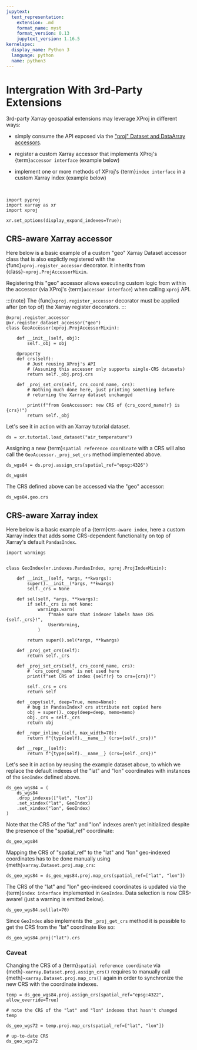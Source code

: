 ```yaml
---
jupytext:
  text_representation:
    extension: .md
    format_name: myst
    format_version: 0.13
    jupytext_version: 1.16.5
kernelspec:
  display_name: Python 3
  language: python
  name: python3
---
```


# Intergration With 3rd-Party Extensions

3rd-party Xarray geospatial extensions may leverage XProj in different ways:

- simply consume the API exposed via the ["proj" Dataset and DataArray
  accessors](proj_accessors).

- register a custom Xarray accessor that implements XProj's {term}`accessor
  interface` (example below)

- implement one or more methods of XProj's {term}`index interface` in a custom
  Xarray index (example below)

<br>

```{code-cell} ipython3
import pyproj
import xarray as xr
import xproj

xr.set_options(display_expand_indexes=True);
```

## CRS-aware Xarray accessor

Here below is a basic example of a custom "geo" Xarray Dataset accessor class
that is also explictly registered with the {func}`xproj.register_accessor`
decorator. It inherits from {class}`~xproj.ProjAccessorMixin`.

Registering this "geo" accessor allows executing custom logic from within the
accessor (via XProj's {term}`accessor interface`) when calling `xproj` API.

:::{note}
The {func}`xproj.register_accessor` decorator must be applied after (on top of)
the Xarray register decorators.
:::


```{code-cell} ipython3
@xproj.register_accessor
@xr.register_dataset_accessor("geo")
class GeoAccessor(xproj.ProjAccessorMixin):

    def __init__(self, obj):
        self._obj = obj

    @property
    def crs(self):
        # Just reusing XProj's API
        # (Assuming this accessor only supports single-CRS datasets)
        return self._obj.proj.crs

    def _proj_set_crs(self, crs_coord_name, crs):
        # Nothing much done here, just printing something before
        # returning the Xarray dataset unchanged

        print(f"from GeoAccessor: new CRS of {crs_coord_name!r} is {crs}!")
        return self._obj
```

Let's see it in action with an Xarray tutorial dataset.

```{code-cell} ipython3
ds = xr.tutorial.load_dataset("air_temperature")
```

Assigning a new {term}`spatial reference coordinate` with a CRS will also call
the ``GeoAccessor._proj_set_crs`` method implemented above.

```{code-cell} ipython3
ds_wgs84 = ds.proj.assign_crs(spatial_ref="epsg:4326")
```

```{code-cell} ipython3
ds_wgs84
```

The CRS defined above can be accessed via the "geo" accessor:

```{code-cell} ipython3
ds_wgs84.geo.crs
```

## CRS-aware Xarray index

Here below is a basic example of a {term}`CRS-aware index`, here a custom Xarray
index that adds some CRS-dependent functionality on top of Xarray's default
`PandasIndex`.

```{code-cell} ipython3
import warnings


class GeoIndex(xr.indexes.PandasIndex, xproj.ProjIndexMixin):

    def __init__(self, *args, **kwargs):
        super().__init__(*args, **kwargs)
        self._crs = None

    def sel(self, *args, **kwargs):
        if self._crs is not None:
            warnings.warn(
                f"make sure that indexer labels have CRS {self._crs}!",
                UserWarning,
            )

        return super().sel(*args, **kwargs)

    def _proj_get_crs(self):
        return self._crs

    def _proj_set_crs(self, crs_coord_name, crs):
        # `crs_coord_name` is not used here
        print(f"set CRS of index {self!r} to crs={crs}!")

        self._crs = crs
        return self

    def _copy(self, deep=True, memo=None):
        # bug in PandasIndex? crs attribute not copied here
        obj = super()._copy(deep=deep, memo=memo)
        obj._crs = self._crs
        return obj

    def _repr_inline_(self, max_width=70):
        return f"{type(self).__name__} (crs={self._crs})"

    def __repr__(self):
        return f"{type(self).__name__} (crs={self._crs})"
```

Let's see it in action by reusing the example dataset above, to which we replace
the default indexes of the "lat" and "lon" coordinates with instances of the
``GeoIndex`` defined above.

```{code-cell} ipython3
ds_geo_wgs84 = (
    ds_wgs84
    .drop_indexes(["lat", "lon"])
    .set_xindex("lat", GeoIndex)
    .set_xindex("lon", GeoIndex)
)
```

Note that the CRS of the "lat" and "lon" indexes aren't yet initialized despite
the presence of the "spatial_ref" coordinate:

```{code-cell} ipython3
ds_geo_wgs84
```

Mapping the CRS of "spatial_ref" to the "lat" and "lon" geo-indexed coordinates has
to be done manually using {meth}`xarray.Dataset.proj.map_crs`:

```{code-cell} ipython3
ds_geo_wgs84 = ds_geo_wgs84.proj.map_crs(spatial_ref=["lat", "lon"])
```

The CRS of the "lat" and "lon" geo-indexed coordinates is updated via the
{term}`index interface` implemented in ``GeoIndex``. Data selection is now
CRS-aware! (just a warning is emitted below).

```{code-cell} ipython3
ds_geo_wgs84.sel(lat=70)
```

Since ``GeoIndex`` also implements the ``_proj_get_crs`` method it is possible
to get the CRS from the "lat" coordinate like so:

```{code-cell} ipython3
ds_geo_wgs84.proj("lat").crs
```

### Caveat

Changing the CRS of a {term}`spatial reference coordinate` via
{meth}`~xarray.Dataset.proj.assign_crs()` requires to manually call
{meth}`~xarray.Dataset.proj.map_crs()` again in order to synchronize the new CRS
with the coordinate indexes.

```{code-cell} ipython3
temp = ds_geo_wgs84.proj.assign_crs(spatial_ref="epsg:4322", allow_override=True)

# note the CRS of the "lat" and "lon" indexes that hasn't changed
temp
```

```{code-cell} ipython3
ds_geo_wgs72 = temp.proj.map_crs(spatial_ref=["lat", "lon"])

# up-to-date CRS
ds_geo_wgs72
```
